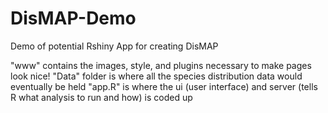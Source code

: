# DisMAP-Demo
Demo of potential Rshiny App for creating DisMAP 

"www" contains the images, style, and plugins necessary to make pages look nice!
"Data" folder is where all the species distribution data would eventually be held
"app.R" is where the ui (user interface) and server (tells R what analysis to run and how) is coded up 
